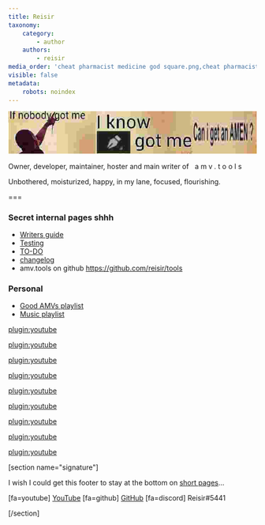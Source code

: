 ```yaml
---
title: Reisir
taxonomy:
    category:
        - author
    authors:
        - reisir
media_order: 'cheat pharmacist medicine god square.png,cheat pharmacist medicine god.png,pltpltprlp.jpg,signature.jpg'
visible: false
metadata:
    robots: noindex
---
```


![](signature.jpg)

Owner, developer, maintainer, hoster and main writer of <span style="letter-spacing: 4px; padding: 0 .5rem; ">amv.tools</span>

Unbothered, moisturized, happy, in my lane, focused, flourishing.

===

### Secret internal pages shhh

* [Writers guide](/writers-guide)
* [Testing](/testing)
* [TO-DO](/todo)
* [changelog](/changelog)
* amv.tools on github https://github.com/reisir/tools

### Personal

* [Good AMVs playlist](https://www.youtube.com/playlist?list=PLw7nHTB6FiG9FtVNTn-2TubI2KfjHk4RM)
* [Music playlist](https://www.youtube.com/playlist?list=PLw7nHTB6FiG8TAMELwKsBIYgkUguU00OA)

[plugin:youtube](https://youtu.be/hYSItlWvu0c)

[plugin:youtube](https://youtu.be/oXrbMDww9ss)

[plugin:youtube](https://youtu.be/7TSC84mRcbA)

[plugin:youtube](https://youtu.be/YfxyCBhPCic)

[plugin:youtube](https://youtu.be/AT7g7NuJNvY)

[plugin:youtube](https://youtu.be/ljP2auAqMBA)

[plugin:youtube](https://youtu.be/3f-pu4ieoXE)

[plugin:youtube](https://youtu.be/4p9oK_R_Uxo)

[plugin:youtube](https://youtu.be/8LP87qJLn1A)

[section name="signature"]

I wish I could get this footer to stay at the bottom on [short pages](/vegas-pro)...

[fa=youtube] [YouTube](https://www.youtube.com/@Reseptivaras) [fa=github] [GitHub](https://github.com/reisir) [fa=discord] Reisir#5441

[/section]
